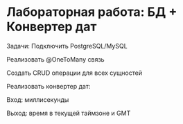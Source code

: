 # Лабораторная работа: БД + Конвертер дат
Задачи:
Подключить PostgreSQL/MySQL

Реализовать @OneToMany связь

Создать CRUD операции для всех сущностей

Реализовать конвертер дат:

Вход: миллисекунды

Выход: время в текущей таймзоне и GMT

